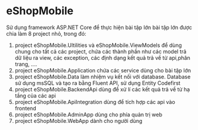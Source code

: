# eShopMobile
Sử dụng framework ASP.NET Core để thực hiện bài tập lớn
bài tập lớn được chia làm 8 project nhỏ, trong đó:
1. project eShopMobile.Ultilities và eShopMobile.ViewModels để dùng chung cho tất cả các project, chứa các thành phần như các model trả dữ liệu ra view, các exception, các định dạng kết quả trả về từ api,phân trang, ....
2. project eShopMobile.Application chứa các service dùng cho bài tập lớn
3. project eShopMobile.Data làm nhiệm vụ kết nối với database. Database sử dụng msSQL và tạo ra bằng Fluent API, sử dụng Entity Codefirst
4. project eShopMobile.BackendApi dùng để xử lí các kết quả trả về từ hạ tầng của các api
5. project eShopMobile.ApiIntegration dùng để tích hợp các api vào frontend
6. project eShopMobile.AdminApp dùng cho phía quản trị web
7. project eShopMobile.WebApp dành cho người dùng
